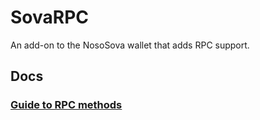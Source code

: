 # SovaRPC

An add-on to the NosoSova wallet that adds RPC support.

## Docs

### [Guide to RPC methods](doc/rpc_methods.md)